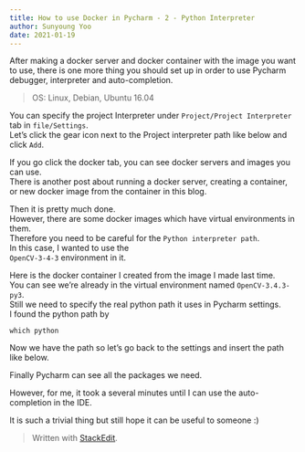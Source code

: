 ```yaml
---
title: How to use Docker in Pycharm - 2 - Python Interpreter
author: Sunyoung Yoo
date: 2021-01-19
---
```

<p>After making a docker server and docker container with the image you want to use, there is one more thing you should set up in order to use Pycharm debugger, interpreter and auto-completion.</p>
<blockquote>
<p>OS: Linux, Debian, Ubuntu 16.04</p>
</blockquote>
<p>You can specify the project Interpreter under <code>Project/Project Interpreter</code> tab in  <code>file/Settings</code>.<br>
Let’s click the gear icon next to the Project interpreter path like below and click <code>Add</code>.</p>
<p><img src="https://blog.kakaocdn.net/dn/TrKQf/btqT02RSoKb/pneJKo2DbjFVI2q0cyDzyk/img.png" alt=""><br>
If you go click the docker tab, you can see docker servers and images you can use.<br>
There is another post about running a docker server, creating a container, or new docker image from the container in this blog.</p>
<p><img src="https://blog.kakaocdn.net/dn/KGHt7/btqT7VxqmHe/24GbjHpM0IpK73nkJ4cLM1/img.png" alt=""><br>
Then it is pretty much done.<br>
However, there are some docker images which have virtual environments in them.<br>
Therefore you need to be careful for the <code>Python interpreter path</code>.<br>
In this case, I wanted to use the<br>
<code>OpenCV-3-4-3</code> environment in it.</p>
<p><img src="https://blog.kakaocdn.net/dn/v4uTj/btqT02xCM4D/vflu1To7u6tybufkacafJ1/img.png" alt=""><br>
Here is the docker container I created from the image I made last time.<br>
You can see we’re already in the virtual environment named <code>OpenCV-3.4.3-py3</code>.<br>
Still we need to specify the real python path it uses in Pycharm settings.<br>
I found the python path by</p>
<pre><code>which python
</code></pre>
<p><img src="https://blog.kakaocdn.net/dn/lcEz9/btqT8Iq4ccd/mCOydrZJiDWnFZfNiy3PKK/img.png" alt=""><br>
Now we have the path so let’s go back to the settings and insert the path like below.</p>
<p><img src="https://blog.kakaocdn.net/dn/cAmjG5/btqT6Hzs7N3/EjkgXclXo5qxHplDo6TyVk/img.png" alt=""><br>
Finally Pycharm can see all the packages we need.</p>
<p><img src="https://blog.kakaocdn.net/dn/TkOdx/btqT8HTfcOL/rQrqQbvNRKCL7vBLKdLYqk/img.png" alt=""><br>
However, for me, it took a several minutes until I can use the auto-completion in the IDE.</p>
<p>It is such a trivial thing but still hope it can be useful to someone :)</p>
<blockquote>
<p>Written with <a href="https://stackedit.io/">StackEdit</a>.</p>
</blockquote>

